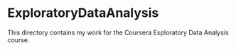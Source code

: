 ExploratoryDataAnalysis
=======================
This directory contains my work for the Coursera Exploratory Data Analysis
course.
